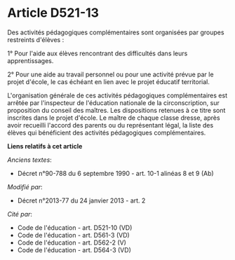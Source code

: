 # Article D521-13

Des activités pédagogiques complémentaires sont organisées par groupes restreints d'élèves : 

1° Pour l'aide aux élèves rencontrant des difficultés dans leurs apprentissages. 

2° Pour une aide au travail personnel ou pour une activité prévue par le projet d'école, le cas échéant en lien avec le
projet éducatif territorial. 

L'organisation générale de ces activités pédagogiques complémentaires est arrêtée par l'inspecteur de l'éducation nationale
de la circonscription, sur proposition du conseil des maîtres. Les dispositions retenues à ce titre sont inscrites dans le
projet d'école. Le maître de chaque classe dresse, après avoir recueilli l'accord des parents ou du représentant légal, la
liste des élèves qui bénéficient des activités pédagogiques complémentaires.

**Liens relatifs à cet article**

_Anciens textes_:

  - Décret n°90-788 du 6 septembre 1990 - art. 10-1 alinéas 8 et 9 (Ab)

_Modifié par_:

  - Décret n°2013-77 du 24 janvier 2013 - art. 2

_Cité par_:

  - Code de l'éducation - art. D521-10 (VD)
  - Code de l'éducation - art. D561-3 (VD)
  - Code de l'éducation - art. D562-2 (V)
  - Code de l'éducation - art. D564-3 (VD)
